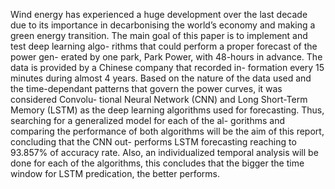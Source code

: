 Wind energy has experienced a huge development over the
last decade due to its importance in decarbonising the world’s
economy and making a green energy transition. The main
goal of this paper is to implement and test deep learning algo-
rithms that could perform a proper forecast of the power gen-
erated by one park, Park Power, with 48-hours in advance.
The data is provided by a Chinese company that recorded in-
formation every 15 minutes during almost 4 years. Based on
the nature of the data used and the time-dependant patterns
that govern the power curves, it was considered Convolu-
tional Neural Network (CNN) and Long Short-Term Memory
(LSTM) as the deep learning algorithms used for forecasting.
Thus, searching for a generalized model for each of the al-
gorithms and comparing the performance of both algorithms
will be the aim of this report, concluding that the CNN out-
performs LSTM forecasting reaching to 93.857% of accuracy
rate. Also, an individualized temporal analysis will be done
for each of the algorithms, this concludes that the bigger the
time window for LSTM predication, the better performs.
